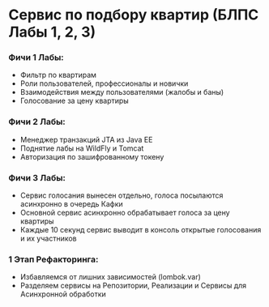# Сервис по подбору квартир (БЛПС Лабы 1, 2, 3)

### Фичи 1 Лабы: 
  - Фильтр по квартирам
  - Роли пользователей, профессионалы и новички
  - Взаимодействия между пользователями (жалобы и баны)
  - Голосование за цену квартиры

### Фичи 2 Лабы:
  - Менеджер транзакций JTA из Java EE
  - Поднятие лабы на WildFly и Tomcat
  - Авторизация по зашифрованному токену

### Фичи 3 Лабы:
  - Сервис голосания вынесен отдельно, голоса посылаются асинхронно в очередь Кафки
  - Основной сервис асинхронно обрабатывает голоса за цену квартиры
  - Каждые 10 секунд сервис выводит в консоль открытые голосования и их участников

### 1 Этап Рефакторинга:
  - Избавляемся от лишних зависимостей (lombok.var)
  - Разделяем сервисы на Репозитории, Реализации и Сервисы для Асинхронной обработки